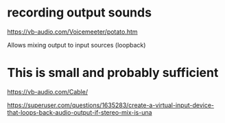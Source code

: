 # recording output sounds

https://vb-audio.com/Voicemeeter/potato.htm

Allows mixing output to input sources (loopback)

# This is small and probably sufficient
https://vb-audio.com/Cable/

https://superuser.com/questions/1635283/create-a-virtual-input-device-that-loops-back-audio-output-if-stereo-mix-is-una

